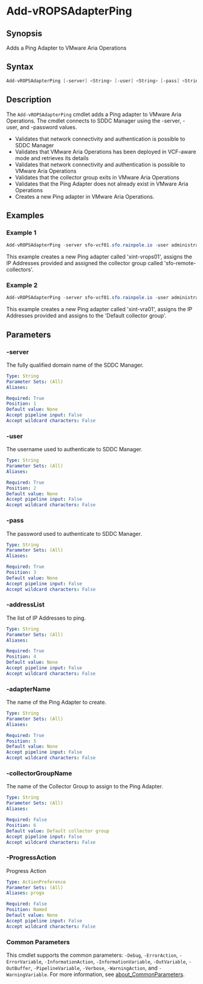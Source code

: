 # Add-vROPSAdapterPing

## Synopsis

Adds a Ping Adapter to VMware Aria Operations

## Syntax

```powershell
Add-vROPSAdapterPing [-server] <String> [-user] <String> [-pass] <String> [-addressList] <String> [-adapterName] <String> [[-collectorGroupName] <String>] [-ProgressAction <ActionPreference>] [<CommonParameters>]
```

## Description

The `Add-vROPSAdapterPing` cmdlet adds a Ping adapter to VMware Aria Operations.
The cmdlet connects to SDDC Manager using the -server, -user, and -password values.

- Validates that network connectivity and authentication is possible to SDDC Manager
- Validates that VMware Aria Operations has been deployed in VCF-aware mode and retrieves its details
- Validates that network connectivity and authentication is possible to VMware Aria Operations
- Validates that the collector group exits in VMware Aria Operations
- Validates that the Ping Adapter does not already exist in VMware Aria Operations
- Creates a new Ping adapter in VMware Aria Operations.

## Examples

### Example 1

```powershell
Add-vROPSAdapterPing -server sfo-vcf01.sfo.rainpole.io -user administrator@vsphere.local -pass VMw@re1! -addressList "192.168.11.30,192.168.11.31,192.168.11.32,192.168.11.33" -adapterName xint-vrops01 -collectorGroupName "sfo-remote-collectors"
```

This example creates a new Ping adapter called 'xint-vrops01', assigns the IP Addresses provided and assigned the collector group called 'sfo-remote-collectors'.

### Example 2

```powershell
Add-vROPSAdapterPing -server sfo-vcf01.sfo.rainpole.io -user administrator@vsphere.local -pass VMw@re1! -addressList "192.168.11.50,192.168.11.51,192.168.11.52,192.168.11.53" -adapterName xint-vra01
```

This example creates a new Ping adapter called 'xint-vra01', assigns the IP Addresses provided and assigns to the 'Default collector group'.

## Parameters

### -server

The fully qualified domain name of the SDDC Manager.

```yaml
Type: String
Parameter Sets: (All)
Aliases:

Required: True
Position: 1
Default value: None
Accept pipeline input: False
Accept wildcard characters: False
```

### -user

The username used to authenticate to SDDC Manager.

```yaml
Type: String
Parameter Sets: (All)
Aliases:

Required: True
Position: 2
Default value: None
Accept pipeline input: False
Accept wildcard characters: False
```

### -pass

The password used to authenticate to SDDC Manager.

```yaml
Type: String
Parameter Sets: (All)
Aliases:

Required: True
Position: 3
Default value: None
Accept pipeline input: False
Accept wildcard characters: False
```

### -addressList

The list of IP Addresses to ping.

```yaml
Type: String
Parameter Sets: (All)
Aliases:

Required: True
Position: 4
Default value: None
Accept pipeline input: False
Accept wildcard characters: False
```

### -adapterName

The name of the Ping Adapter to create.

```yaml
Type: String
Parameter Sets: (All)
Aliases:

Required: True
Position: 5
Default value: None
Accept pipeline input: False
Accept wildcard characters: False
```

### -collectorGroupName

The name of the Collector Group to assign to the Ping Adapter.

```yaml
Type: String
Parameter Sets: (All)
Aliases:

Required: False
Position: 6
Default value: Default collector group
Accept pipeline input: False
Accept wildcard characters: False
```

### -ProgressAction

Progress Action

```yaml
Type: ActionPreference
Parameter Sets: (All)
Aliases: proga

Required: False
Position: Named
Default value: None
Accept pipeline input: False
Accept wildcard characters: False
```

### Common Parameters

This cmdlet supports the common parameters: `-Debug`, `-ErrorAction`, `-ErrorVariable`, `-InformationAction`, `-InformationVariable`, `-OutVariable`, `-OutBuffer`, `-PipelineVariable`, `-Verbose`, `-WarningAction`, and `-WarningVariable`. For more information, see [about_CommonParameters](http://go.microsoft.com/fwlink/?LinkID=113216).
